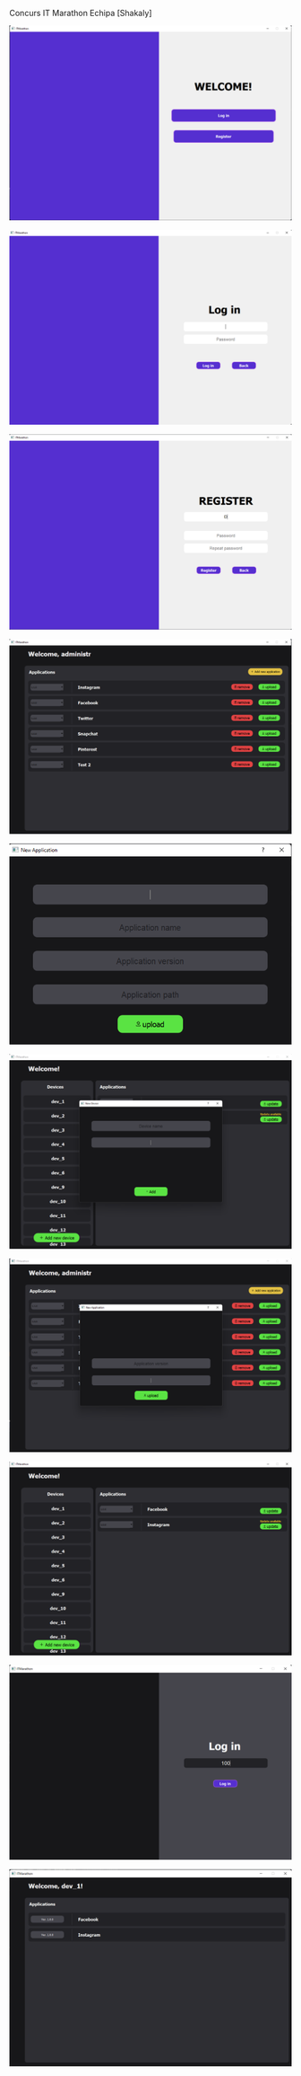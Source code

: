 Concurs IT Marathon
Echipa [Shakaly]

![welcome_page](https://github.com/ayymomma/ITMarathon2022/blob/main/Poze/welcome_page.png?raw=True)

![login_page](https://github.com/ayymomma/ITMarathon2022/blob/main/Poze/login_page.png?raw=True)

![register_page](https://github.com/ayymomma/ITMarathon2022/blob/main/Poze/register_page.png?raw=True)

![admin_ui](https://github.com/ayymomma/ITMarathon2022/blob/main/Poze/admin_ui.png?raw=True)

![new_app](https://github.com/ayymomma/ITMarathon2022/blob/main/Poze/new_app.png?raw=True)

![add_new_device](https://github.com/ayymomma/ITMarathon2022/blob/main/Poze/add_new_device.png?raw=True)

![upload_new_version](https://github.com/ayymomma/ITMarathon2022/blob/main/Poze/upload_new_version.png?raw=True)

![user_ui](https://github.com/ayymomma/ITMarathon2022/blob/main/Poze/user_ui.png?raw=True)

![device_login](https://github.com/ayymomma/ITMarathon2022/blob/main/Poze/DI_1.png?raw=True)

![device_ui](https://github.com/ayymomma/ITMarathon2022/blob/main/Poze/DI_2.png?raw=True)
